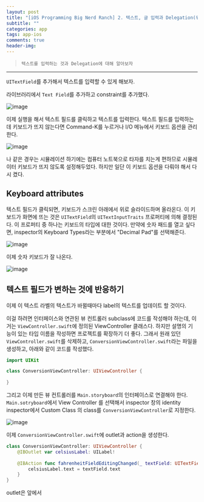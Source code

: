 ```yaml
---  
layout: post  
title: "[iOS Programming Big Nerd Ranch] 2. 텍스트, 글 입력과 Delegation(위임)"  
subtitle: ""  
categories: app
tags: app-ios 
comments: true  
header-img: 
---  
```

  
> `텍스트를 입력하는 것과 Delegation에 대해 알아보자`  

---

`UITextField`를 추가해서 텍스트를 입력할 수 있게 해보자.

라이브러리에서 `Text Field`를 추가하고 constraint를 추가했다.

![image](https://user-images.githubusercontent.com/41438361/118266764-055f0580-b4f6-11eb-9565-4888db2475aa.png)

이제 실행을 해서 텍스트 필드를 클릭하고 텍스트를 입력한다. 텍스트 필드를 입력하는데 키보드가 뜨지 않는다면 Command-K를 누르거나 I/O 메뉴에서 키보드 옵션을 관리한다.

![image](https://user-images.githubusercontent.com/41438361/118266913-3f300c00-b4f6-11eb-95a3-293dd564c008.png)

나 같은 경우는 시뮬레이션 하기에는 컴퓨터 노트북으로 타자를 치는게 편하므로 시뮬레이터 키보드가 뜨지 않도록 설정해두었다. 하지만 일단 이 키보드 옵션을 다뤄야 해서 다시 켰다.

## Keyboard attributes

텍스트 필드가 클릭되면, 키보드가 스크린 아래에서 위로 슬라이드하며 올라온다. 이 키보드가 화면에 뜨는 것은 `UITextField`의 `UITextInputTraits` 프로퍼티에 의해 결정된다.
이 프로퍼티 중 하나는 키보드의 타입에 대한 것이다. 만약에 숫자 패드를 열고 싶다면, inspector의 Keyboard Types라는 부분에서 "Decimal Pad"를 선택해준다.

![image](https://user-images.githubusercontent.com/41438361/118267362-ea40c580-b4f6-11eb-94f7-70980b3e56db.png)

이제 숫자 키보드가 잘 나온다.

![image](https://user-images.githubusercontent.com/41438361/118267474-19573700-b4f7-11eb-912d-98e33e1e78e8.png)

## 텍스트 필드가 변하는 것에 반응하기

이제 이 텍스트 라벨의 텍스트가 바뀔때마다 label의 텍스트를 업데이트 할 것이다. 

이걸 하려면 인터페이스와 연관된 뷰 컨트롤러 subclass에 코드를 작성해야 하는데, 이거는 `ViewController.swift`에 정의된 ViewController 클래스다. 하지만 설명의 기능이 있는 타입 이름을 작성하면 프로젝트를 확장하기 더 좋다. 그래서 원래 있던 `ViewController.swift`를 삭제하고, `ConversionViewController.swift`라는 파일을 생성하고, 아래와 같이 코드를 작성했다.

```swift
import UIKit

class ConversionViewController: UIViewController {
    
}
```

그리고 이제 만든 뷰 컨트롤러를 `Main.storyboard`의 인터페이스로 연결해야 한다. `Main.sotryboard`에서 View Controller 를 선택해서 inspector 창의 identity inspector에서 Custom Class 의 class를 `ConversionViewController`로 지정한다.

![image](https://user-images.githubusercontent.com/41438361/118269346-984d6f00-b4f9-11eb-8919-e112ee82afe3.png)

이제 `ConversionViewController.swift`에 outlet과 action을 생성한다.

```swift
class ConversionViewController: UIViewController {
    @IBOutlet var celsiusLabel: UILabel!
    
    @IBAction func fahrenheitFieldEditingChanged(_ textField: UITextField) {
        celsiusLabel.text = textField.text
    }
}
```

outlet은 앞에서 





